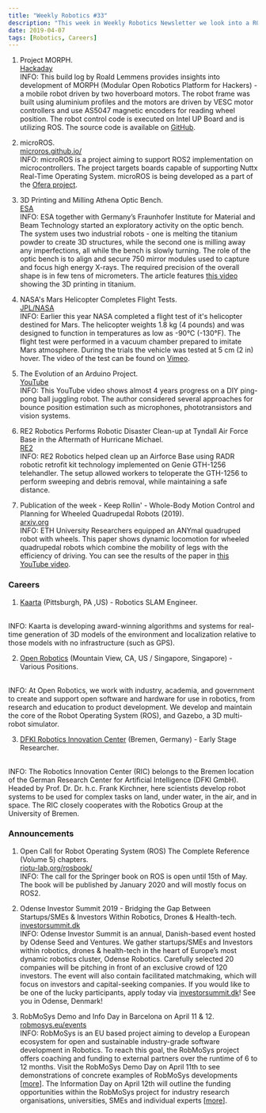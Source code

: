 ```yaml
---
title: "Weekly Robotics #33"
description: "This week in Weekly Robotics Newsletter we look into a ROS driven wheeled robot, two industrial robots cooperating on 3D printing and milling, a helicopter destined for Mars and more!"
date: 2019-04-07
tags: [Robotics, Careers]
---
```


1) Project MORPH.
<br>[Hackaday](https://hackaday.io/project/25730/logs?sort=oldest)<br>
INFO: This build log by Roald Lemmens provides insights into development of MORPH (Modular Open Robotics Platform for Hackers) - a mobile robot driven by two hoverboard motors. The robot frame was built using aluminium profiles and the motors are driven by VESC motor controllers and use AS5047 magnetic encoders for reading wheel position. The robot control code is executed on Intel UP Board and is utilizing ROS. The source code is available on [GitHub](https://github.com/roaldlemmens/morph).

2) microROS.
<br>[microros.github.io/](https://microros.github.io/)<br>
INFO: microROS is a project aiming to support ROS2 implementation on microcontrollers. The project targets boards capable of supporting Nuttx Real-Time Operating System. microROS is being developed as a part of the [Ofera project](http://www.ofera.eu/).

3) 3D Printing and Milling Athena Optic Bench.
<br>[ESA](http://www.esa.int/spaceinimages/Images/2019/04/3D_printing_and_milling_Athena_optic_bench)<br>
INFO: ESA together with Germany’s Fraunhofer Institute for Material and Beam Technology started an exploratory activity on the optic bench. The system uses two industrial robots - one is melting the titanium powder to create 3D structures, while the second one is milling away any imperfections, all while the bench is slowly turning. The role of the optic bench is to align and secure 750 mirror modules used to capture and focus high energy X-rays. The required precision of the overall shape is in few tens of micrometers. The article features [this video](http://www.esa.int/spaceinvideos/Videos/2019/04/3D_printing_titanium_for_ESA_s_Athena) showing the 3D printing in titanium.

4) NASA's Mars Helicopter Completes Flight Tests.
<br>[JPL/NASA](https://www.jpl.nasa.gov/news/news.php?feature=7361)<br>
INFO: Earlier this year NASA completed a flight test of it's helicopter destined for Mars. The helicopter weights 1.8 kg (4 pounds) and was designed to function in temperatures as low as -90°C (-130°F). The flight test were performed in a vacuum chamber prepared to imitate Mars atmosphere. During the trials the vehicle was tested at 5 cm (2 in) hover. The video of the test can be found on [Vimeo](https://vimeo.com/326662931).

5) The Evolution of an Arduino Project.
<br>[YouTube](https://www.youtube.com/watch?v=VarQDTmwLI0)<br>
INFO: This YouTube video shows almost 4 years progress on a DIY ping-pong ball juggling robot. The author considered several approaches for bounce position estimation such as microphones, phototransistors and vision systems.

6) RE2 Robotics Performs Robotic Disaster Clean-up at Tyndall Air Force Base in the Aftermath of Hurricane Michael.
<br>[RE2](http://www.resquared.com/re2-robotics-performs-disaster-cleanup)<br>
INFO: RE2 Robotics helped clean up an Airforce Base using RADR robotic retrofit kit technology implemented on Genie GTH-1256 telehandler. The setup allowed workers to teloperate the GTH-1256 to perform sweeping and debris removal, while maintaining a safe distance.

7) Publication of the week - Keep Rollin' - Whole-Body Motion Control and Planning for Wheeled Quadrupedal Robots (2019).
<br>[arxiv.org](https://arxiv.org/abs/1809.03557)<br>
INFO: ETH University Researchers equipped an ANYmal quadruped robot with wheels. This paper shows dynamic locomotion for wheeled quadrupedal robots which combine the mobility of legs with the efficiency of driving. You can see the results of the paper in [this YouTube video](https://youtu.be/nGLUsyx9Vvc).

### Careers

1) [Kaarta](http://www.kaarta.com/careers) (Pittsburgh, PA ,US) - Robotics SLAM Engineer.
<br>
INFO: Kaarta is developing award-winning algorithms and systems for real-time generation of 3D models of the environment and localization relative to those models with no infrastructure (such as GPS).

2) [Open Robotics](https://www.openrobotics.org/careers#BambooHR) (Mountain View, CA, US / Singapore, Singapore) - Various Positions.
<br>
INFO: At Open Robotics, we work with industry, academia, and government to create and support open software and hardware for use in robotics, from research and education to product development. We develop and maintain the core of the Robot Operating System (ROS), and Gazebo, a 3D multi-robot simulator.

3) [DFKI Robotics Innovation Center](https://robotik.dfki-bremen.de/en/about-us/career/detailview/entry/early-stage-research.html) (Bremen, Germany) - Early Stage Researcher.
<br>
INFO: The Robotics Innovation Center (RIC) belongs to the Bremen location of the German Research Center for Artificial Intelligence (DFKI GmbH). Headed by Prof. Dr. Dr. h.c. Frank Kirchner, here scientists develop robot systems to be used for complex tasks on land, under water, in the air, and in space. The RIC closely cooperates with the Robotics Group at the University of Bremen.

### Announcements

1) Open Call for Robot Operating System (ROS) The Complete Reference (Volume 5) chapters.
<br>[riotu-lab.org/rosbook/](http://www.riotu-lab.org/rosbook/)<br>
INFO: The call for the Springer book on ROS is open until 15th of May. The book will be published by January 2020 and will mostly focus on ROS2.

2) Odense Investor Summit 2019 - Bridging the Gap Between Startups/SMEs & Investors Within Robotics, Drones & Health-tech.
<br>[investorsummit.dk](https://investorsummit.dk/)<br>
INFO: Odense Investor Summit is an annual, Danish-based event hosted by Odense Seed and Ventures. We gather startups/SMEs and Investors within robotics, drones & health-tech in the heart of Europe’s most dynamic robotics cluster, Odense Robotics. Carefully selected 20 companies will be pitching in front of an exclusive crowd of 120 investors. The event will also contain facilitated matchmaking, which will focus on investors and capital-seeking companies. If you would like to be one of the lucky participants, apply today via [investorsummit.dk](https://investorsummit.dk/)! See you in Odense, Denmark!

3) RobMoSys Demo and Info Day in Barcelona on April 11 & 12.
<br>[robmosys.eu/events](http://www.robmosys.eu/events)<br>
INFO: RobMoSys is an EU based project aiming to develop a European ecosystem for open and sustainable industry-grade software development in Robotics. To reach this goal, the RobMoSys project offers coaching and funding to external partners over the runtime of 6 to 12 months. Visit the RobMoSys Demo Day on April 11th to see demonstrations of concrete examples of RobMoSys developments [[more](https://robmosys.eu/event/robmosys-ecosystem-workshop-open-to-public/)]. The Information Day on April 12th will outline the funding opportunities within the RobMoSys project for industry research organisations, universities, SMEs and individual experts [[more](https://robmosys.eu/event/information-and-brokerage-day-barcelona/)].
